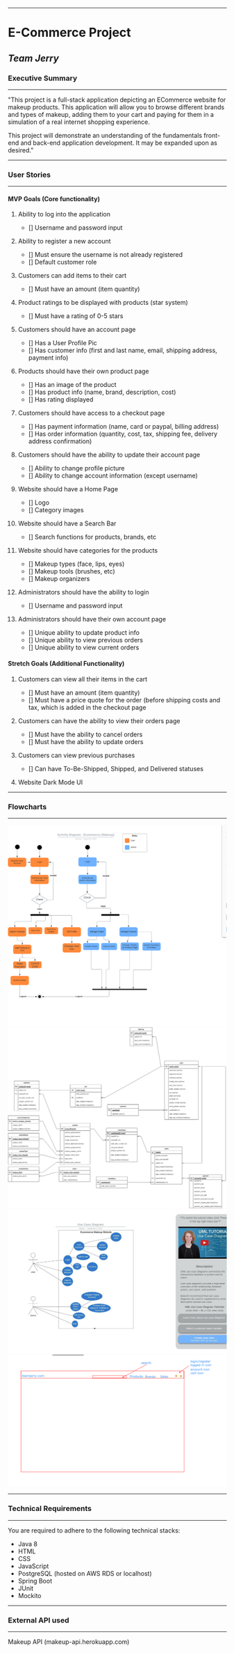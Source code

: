 ---
# **E-Commerce Project**
## _Team Jerry_

### Executive Summary
***
"This project is a full-stack application depicting an ECommerce website for makeup products. This application will allow you to browse different brands and types of makeup, adding them to your cart and paying for them in a simulation of a real internet shopping experience.

This project will demonstrate an understanding of the fundamentals front-end and back-end application development. It may be expanded upon as desired."

***
### User Stories
***

#### MVP Goals (Core functionality)
1. Ability to log into the application
    - [] Username and password input

2. Ability to register a new account
    - [] Must ensure the username is not already registered
    - [] Default customer role
    
3. Customers can add items to their cart
    - [] Must have an amount (item quantity)
    
4. Product ratings to be displayed with products (star system)
    - [] Must have a rating of 0-5 stars
    
5. Customers should have an account page
    - [] Has a User Profile Pic
    - [] Has customer info (first and last name, email, shipping address, payment info)
    
6. Products should have their own product page
    - [] Has an image of the product
    - [] Has product info (name, brand, description, cost)
    - [] Has rating displayed
    
7. Customers should have access to a checkout page
    - [] Has payment information (name, card or paypal, billing address)
    - [] Has order information (quantity, cost, tax, shipping fee, delivery address confirmation)
    
8. Customers should have the ability to update their account page
    - [] Ability to change profile picture
    - [] Ability to change account information (except username)
    
9. Website should have a Home Page
    - [] Logo
    - [] Category images
    
10. Website should have a Search Bar
	- [] Search functions for products, brands, etc
	
11. Website should have categories for the products
    - [] Makeup types (face, lips, eyes)
    - [] Makeup tools (brushes, etc)
    - [] Makeup organizers
   
12. Administrators should have the ability to login
    - [] Username and password input
    
13. Administrators should have their own account page
    - [] Unique ability to update product info
    - [] Unique ability to view previous orders
    - [] Unique ability to view current orders
    

#### Stretch Goals (Additional Functionality)

1. Customers can view all their items in the cart
    - [] Must have an amount (item quantity)
    - [] Must have a price quote for the order (before shipping costs and tax, which is added in the checkout page
    
2. Customers can have the ability to view their orders page
    - [] Must have the ability to cancel orders
    - [] Must have the ability to update orders

3. Customers can view previous purchases
    - [] Can have To-Be-Shipped, Shipped, and Delivered statuses
    
4. Website Dark Mode UI

***
### Flowcharts
***

![Activity](imgs/activity.jpeg)
![Logical](imgs/logical.jpg)
![Use Case](imgs/UseCaseDiagram.jpeg)
![Website Example](imgs/website-ex.png)

***
### Technical Requirements
***
You are required to adhere to the following technical stacks:
- Java 8
- HTML
- CSS
- JavaScript
- PostgreSQL (hosted on AWS RDS or localhost)
- Spring Boot
- JUnit
- Mockito

***
### External API used
***

Makeup API (makeup-api.herokuapp.com)

